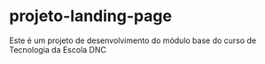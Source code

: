 # projeto-landing-page
Este é um projeto de desenvolvimento do módulo base do curso de Tecnologia da Escola DNC
